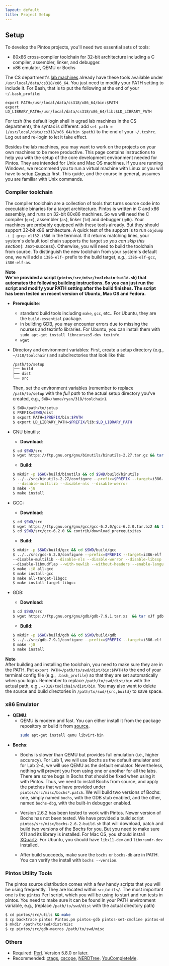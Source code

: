 ```yaml
---
layout: default
title: Project Setup
---
```


## Setup

To develop the Pintos projects, you'll need two essential sets of tools:
- 80x86 cross-compiler toolchain for 32-bit architecture including a C compiler, 
	assembler, linker, and debugger.
- x86 emulator, QEMU or Bochs

The CS department's [lab machines](https://support.cs.jhu.edu/wiki/Category:Linux_Clients)
already have these tools available under `/usr/local/data/cs318/x86_64`. You just
need to modify your PATH setting to include it. For Bash, that is to put the following
at the end of your `~/.bash_profile`:
```
export PATH=/usr/local/data/cs318/x86_64/bin:$PATH
export LD_LIBRARY_PATH=/usr/local/data/cs318/x86_64/lib:$LD_LIBRARY_PATH
```
For tcsh (the default login shell in ugrad lab machines in the CS department), 
the syntax is different: add `set path = (/usr/local/data/cs318/x86_64/bin $path)` 
to the end of your `~/.tcshrc`. Log out and re-login to let it take effect. 

Besides the lab machines, you may want to work on the projects on your own machines to be more productive. 
This page contains instructions to help you with the setup of the core development 
environment needed for Pintos.  They are intended for Unix and Mac OS machines. 
If you are running Windows, we recommend you to run a virtual machine with Linux 
or you will have to setup [Cygwin](http://www.cygwin.com) first. This guide, and 
the course in general, assumes you are familiar with Unix commands.

### Compiler toolchain

The compiler toolchain are a collection of tools that turns source code into
executable binaries for a target architecture. Pintos is written in C and 
x86 assembly, and runs on 32-bit 80x86 machines. So we will need the C compiler (`gcc`),
assembler (`as`), linker (`ld`) and debugger (`gdb`). Your machines are probably
equipped with these tools already. But they should support 32-bit x86 architecture.
A quick test of the support is to run `objdump -i | grep elf32-i386`
in the terminal. If it returns matching lines, your system's default tool chain 
supports the target *so you can skip this section*{: .text-success}. Otherwise, you will need
to build the toolchain from source. To distinguish the new toolchain from your 
system's default one, we will add a `i386-elf-` prefix to the build target, *e.g.*,
`i386-elf-gcc`, `i386-elf-as`.

<div class="panel panel-info">
<div class="panel-heading">
<strong>Note</strong>
</div>
<div class="panel-body">
<b>We've provided a script (<code class="highlighter-rouge">pintos/src/misc/toolchain-build.sh</code>) 
that automates the following building instructions. So you can just run the script and 
modify your PATH setting after the build finishes. The script has been tested on 
recent version of Ubuntu, Mac OS and Fedora.</b>
</div>
</div>

* **Prerequisite**:
  - standard build tools including `make`, `gcc`, etc.. For Ubuntu, they are the
    `build-essential` package.
  - in building GDB, you may encounter errors due to missing the ncurses and textinfo 
    libraries. For Ubuntu, you can install them with `sudo apt-get install libncurses5-dev texinfo`.
  - `wget`

* Directory and environment variables:
  First, create a setup directory (e.g., `~/318/toolchain`) and subdirectories that
  look like this:
  ```bash
  /path/to/setup
  ├── build
  ├── dist
  └── src
  ```

  Then, set the environment variables (remember to replace `/path/to/setup` with the 
  *full path* to the actual setup directory you've created, e.g., `SWD=/home/ryan/318/toolchain`).
  ```bash
  $ SWD=/path/to/setup
  $ PREFIX=$SWD/dist
  $ export PATH=$PREFIX/bin:$PATH
  $ export LD_LIBRARY_PATH=$PREFIX/lib:$LD_LIBRARY_PATH
  ```
* GNU binutils:
  - **Download**: 
  ```bash
  $ cd $SWD/src 
  $ wget https://ftp.gnu.org/gnu/binutils/binutils-2.27.tar.gz && tar xzf binutils-2.27.tar.gz
  ```
  - **Build**:
  ```bash
  $ mkdir -p $SWD/build/binutils && cd $SWD/build/binutils
  $ ../../src/binutils-2.27/configure --prefix=$PREFIX --target=i386-elf \
    --disable-multilib --disable-nls --disable-werror
  $ make -j8
  $ make install
  ```

* GCC:  
  - **Download**: 
  ```bash
  $ cd $SWD/src
  $ wget https://ftp.gnu.org/gnu/gcc/gcc-6.2.0/gcc-6.2.0.tar.bz2 && tar xjf gcc-6.2.0.tar.bz2
  $ cd $SWD/src/gcc-6.2.0 && contrib/download_prerequisites
  ```
  - **Build**:
  ```bash
  $ mkdir -p $SWD/build/gcc && cd $SWD/build/gcc
  $ ../../src/gcc-6.2.0/configure --prefix=$PREFIX --target=i386-elf \
  --disable-multilib --disable-nls --disable-werror --disable-libssp \
  --disable-libmudflap --with-newlib --without-headers --enable-languages=c,c++
  $ make -j8 all-gcc 
  $ make install-gcc
  $ make all-target-libgcc
  $ make install-target-libgcc
  ```

* GDB:
  - **Download**:
  ```bash
  $ cd $SWD/src
  $ wget https://ftp.gnu.org/gnu/gdb/gdb-7.9.1.tar.xz  && tar xJf gdb-7.9.1.tar.xz
  ```
  - **Build**:
  ```bash
  $ mkdir -p $SWD/build/gdb && cd $SWD/build/gdb
  $ ../../src/gdb-7.9.1/configure --prefix=$PREFIX --target=i386-elf --disable-werror
  $ make -j8
  $ make install
  ```

<div class="panel panel-info">
<div class="panel-heading">
<b>Note</b>
</div>
<div class="panel-body">
After building and installing the toolchain, you need to make sure they are in 
the PATH. Put <code class="highlighter-rogue">export PATH=/path/to/swd/dist/bin:$PATH</code> 
to the end of your terminal config file (e.g., <code class="highlighter-rogue">.bash_profile</code>)
so that they are set automatically when you login. Remember to replace 
<code class="highlighter-rogue">/path/to/swd/dist/bin</code> with the actual path, 
e.g., <code class="highlighter-rogue">~/318/toolchain/dist/bin</code>. You may also
want to delete the source and build directories in <code>/path/to/swd/{src,build}</code> 
to save space.
</div>
</div>

### x86 Emulator

* **QEMU**:
  - QEMU is modern and fast. You can either install it from the package repository or
  build it from [source](https://www.qemu.org/download/).
    ```bash
    sudo apt-get install qemu libvirt-bin
    ```
* **Bochs**:
  - Bochs is slower than QEMU but provides full emulation (i.e., higher accuracy).
  For Lab 1, we will use Bochs as the default emulator and for Lab 2-4, we will
  use QEMU as the default emulator. Nevertheless, nothing will prevent you from using 
  one or another for all the labs. There are some bugs in Bochs that should be fixed 
  when using it with Pintos.  Thus, we need to install Bochs from source, and apply 
  the patches that we have provided under `pintos/src/misc/bochs*.patch`. We will 
  build two versions of Bochs: one, simply named `bochs`, with the GDB stub enabled, and the
  other, named `bochs-dbg`, with the built-in debugger enabled.

  - Version 2.6.2 has been tested to work with Pintos. Newer version of Bochs has 
  not been tested. <span class="text-info">We have provided a build script
  <code>pintos/src/misc/bochs-2.6.2-build.sh</code> that will download, patch and
  build two versions of the Bochs for you. But you need to make sure X11 and its
  library is installed. For Mac OS, you should install [XQuartz](https://www.xquartz.org).
  For Ubuntu, you should have `libx11-dev` and `libxrandr-dev` installed.

  - After build succeeds, make sure the `bochs` or `bochs-db` are in PATH. You
  can verify the install with `bochs --version`.

### Pintos Utility Tools
The pintos source distribution comes with a few handy scripts that you will be
using frequently. They are located within `src/utils/`. The most important one is 
the `pintos` Perl script, which you will be using to start and run tests
in pintos. You need to make sure it can be found in your PATH environment
variable, e.g., (replace `/path/to/swd/dist` with the actual directory path)
```bash
$ cd pintos/src/utils && make
$ cp backtrace pintos Pintos.pm pintos-gdb pintos-set-cmdline pintos-mkdisk setitimer-helper squish-pty squish-unix /path/to/swd/dist/bin
$ mkdir /path/to/swd/dist/misc
$ cp pintos/src/gdb-macros /path/to/swd/misc
```

### Others
* Required: [Perl](http://www.perl.org). Version 5.8.0 or later.
* Recommended: [ctags](http://ctags.sourceforge.net/), [cscope](http://cscope.sourceforge.net/), [NERDTree](https://github.com/scrooloose/nerdtree), [YouCompleteMe](https://github.com/Valloric/YouCompleteMe).

